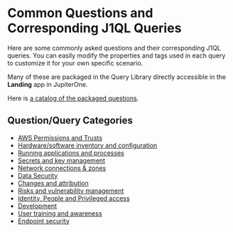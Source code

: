 # Common Questions and Corresponding J1QL Queries

Here are some commonly asked questions and their corresponding J1QL queries.
You can easily modify the properties and tags used in each query to customize
it for your own specific scenario.

Many of these are packaged in the Query Library directly accessible in the
**Landing** app in JupiterOne.

Here is [a catalog of the packaged questions][catalog].

## Question/Query Categories

- [AWS Permissions and Trusts][0]
- [Hardware/software inventory and configuration][1]
- [Running applications and processes][2]
- [Secrets and key management][3]
- [Network connections & zones][4]
- [Data Security][5]
- [Changes and attribution][6]
- [Risks and vulnerability management][7]
- [Identity, People and Privileged access][8]
- [Development][9]
- [User training and awareness][10]
- [Endpoint security][11]

[catalog]: ../docs/questions/catalog.md
[0]: ../queries/common-qq-aws-permissions.md
[1]: ../queries/common-qq-inventory-config.md
[2]: ../queries/common-qq-apps-processes.md
[3]: ../queries/common-qq-key-mgmt.md
[4]: ../queries/common-qq-network.md
[5]: ../queries/common-qq-data.md
[6]: ../queries/common-qq-changes.md
[7]: ../queries/common-qq-risks.md
[8]: ../queries/common-qq-idp.md
[9]: ../queries/common-qq-dev.md
[10]: ../queries/common-qq-training.md
[11]: ../queries/common-qq-endpoint.md
